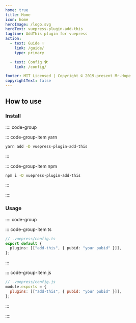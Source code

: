 ```yaml
---
home: true
title: Home
icon: home
heroImage: /logo.svg
heroText: vuepress-plugin-add-this
tagline: AddThis plugin for vuepress
action:
  - text: Guide 💡
    link: /guide/
    type: primary

  - text: Config 🛠
    link: /config/

footer: MIT Licensed | Copyright © 2019-present Mr.Hope
copyrightText: false
---
```


## How to use

### Install

:::: code-group

::: code-group-item yarn

```bash
yarn add -D vuepress-plugin-add-this
```

:::

::: code-group-item npm

```bash
npm i -D vuepress-plugin-add-this
```

:::

::::

### Usage

:::: code-group

::: code-group-item ts

```ts
// .vuepress/config.ts
export default {
  plugins: [["add-this", { pubid: "your pubid" }]],
};
```

:::

::: code-group-item js

```js
// .vuepress/config.js
module.exports = {
  plugins: [["add-this", { pubid: "your pubid" }]],
};
```

:::

::::
